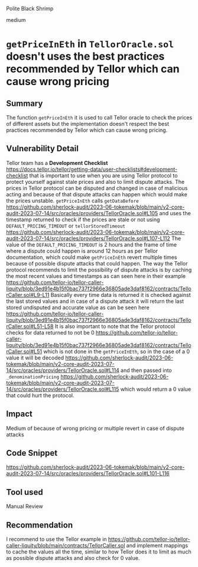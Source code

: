 Polite Black Shrimp

medium

# `getPriceInEth` in  `TellorOracle.sol` doesn't uses the best practices recommended by Tellor which can cause wrong pricing
## Summary
The function `getPriceInEth` it is used to call Tellor oracle to check the prices of different assets but the implementation doesn't respect the best practices recommended by Tellor which can cause wrong pricing.
## Vulnerability Detail
Tellor team has a **Development Checklist** 
https://docs.tellor.io/tellor/getting-data/user-checklists#development-checklist
that is important to use when you are using Tellor protocol to protect yourself against stale prices and also to limit dispute attacks. The prices in Tellor protocol can be disputed and changed in case of malicious acting and because of that dispute attacks can happen which would make the prices unstable. `getPriceInEth` calls `getDataBefore`
https://github.com/sherlock-audit/2023-06-tokemak/blob/main/v2-core-audit-2023-07-14/src/oracles/providers/TellorOracle.sol#L105
and uses the timestamp returned to check if the prices are stale or not using `DEFAULT_PRICING_TIMEOUT` or `tellorStoredTimeout`
https://github.com/sherlock-audit/2023-06-tokemak/blob/main/v2-core-audit-2023-07-14/src/oracles/providers/TellorOracle.sol#L107-L112
The value of the `DEFAULT_PRICING_TIMEOUT` is 2 hours and the frame of time where a dispute could happen is around 12 hours as per Tellor documentation, which could make `getPriceInEth` revert multiple times because of possible dispute attacks that could happen. The way the Tellor protocol recommends to limit the possibility of dispute attacks is by caching the most recent values and timestamps as can seen here in their example 
https://github.com/tellor-io/tellor-caller-liquity/blob/3ed91e4b15f0bac737f2966e36805ade3daf8162/contracts/TellorCaller.sol#L9-L11
Basically every time data is returned it is checked against the last stored values and in case of a dispute attack it will return the last stored undisputed and accurate value as can be seen here 
https://github.com/tellor-io/tellor-caller-liquity/blob/3ed91e4b15f0bac737f2966e36805ade3daf8162/contracts/TellorCaller.sol#L51-L58
It is also important to note that the Tellor protocol checks for data returned to not be 0
https://github.com/tellor-io/tellor-caller-liquity/blob/3ed91e4b15f0bac737f2966e36805ade3daf8162/contracts/TellorCaller.sol#L51
which is not done in the `getPriceInEth`, so in the case of a 0 value it will be decoded 
https://github.com/sherlock-audit/2023-06-tokemak/blob/main/v2-core-audit-2023-07-14/src/oracles/providers/TellorOracle.sol#L114
and then passed into `_denominationPricing`
https://github.com/sherlock-audit/2023-06-tokemak/blob/main/v2-core-audit-2023-07-14/src/oracles/providers/TellorOracle.sol#L115
which would return a 0 value that could hurt the protocol.
## Impact
Medium of because of wrong pricing or multiple revert in case of dispute attacks
## Code Snippet
https://github.com/sherlock-audit/2023-06-tokemak/blob/main/v2-core-audit-2023-07-14/src/oracles/providers/TellorOracle.sol#L101-L116
## Tool used

Manual Review

## Recommendation
I recommend to use the Tellor example in 
https://github.com/tellor-io/tellor-caller-liquity/blob/main/contracts/TellorCaller.sol
and implement mappings to cache the values all the time, similar to how Tellor does it to limit as much as possible dispute attacks and also check for 0 value.